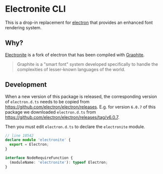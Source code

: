 # Electronite CLI

This is a drop-in replacement for [electron](https://www.npmjs.com/package/electron)
that provides an enhanced font rendering system.

## Why?
[Electronite](https://github.com/unfoldingWord-dev/electronite) is a fork of electron that has been compiled with [Graphite](https://graphite.sil.org/).

> Graphite is a "smart font" system developed specifically to handle the complexities of lesser-known languages of the world.

## Development

When a new version of this package is released, the corresponding version of `electron.d.ts`
needs to be copied from https://github.com/electron/electron/releases.
E.g. for version `6.0.7` of this package we downloaded `electron.d.ts` from https://github.com/electron/electron/releases/tag/v6.0.7.

Then you must edit `electron.d.ts` to declare the `electronite` module.

```typescript
// line 10542
declare module 'electronite' {
  export = Electron;
}

interface NodeRequireFunction {
  (moduleName: 'electronite'): typeof Electron;
}
```